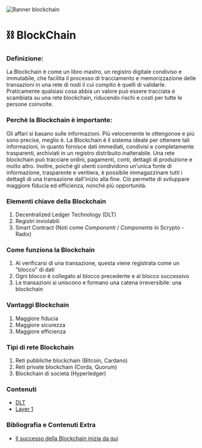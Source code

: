 ![Banner blockchain](/blockchain.png)

# ⛓️ BlockChain

### Definizione:
La Blockchain è come un libro mastro, un registro digitale condiviso e immutabile, che facilita il processo di tracciamento e memorizzazione delle transazioni in una rete di nodi il cui compito è quelli di validarle. Praticamente qualsiasi cosa abbia un valore può essere tracciata e scambiata su una rete blockchain, riducendo rischi e costi per tutte le persone coinvolte.

### Perchè la Blockchain è importante: 
Gli affari si basano sulle informazioni. Più velocemente le ottengonoe e più sono precise, meglio è. La Blockchain è il sistema ideale per ottenere tali informazioni, in quanto fornisce dati immediati, condivisi e completamente trasparenti, archiviati in un registro distribuito inalterabile. Una rete blockchain può tracciare ordini, pagamenti, conti, dettagli di produzione e molto altro. Inoltre, poiché gli utenti condividono un’unica fonte di informazione, trasparente e veritiera, è possibile immagazzinare tutti i dettagli di una transazione dall'inizio alla fine. Ciò permette di sviluppare maggiore fiducia ed efficienza, nonché più opportunità.

### Elementi chiave della Blockchain
1. Decentralized Ledger Technology  (DLT)
2. Registri inviolabili
3. Smart Contract (Noti come *Componenti* / *Components* in Scrypto - Radix) 

### Come funziona la Blockchain
1. Al verificarsi di una transazione, questa viene registrata come un "blocco" di dati
2. Ogni blocco è collegato al blocco precedente e al blocco successivo 
3. Le transazioni si uniscono e formano una catena irreversibile: una blockchain

### Vantaggi Blockchain
1. Maggiore fiducia
2. Maggiore sicurezza
3. Maggiore efficienza

### Tipi di rete Blockchain
1. Reti pubbliche blockchain (Bitcoin, Cardano)
2. Reti private blockchain (Corda, Quorum)
3. Blockchain di società (Hyperledger)

### Contenuti
- [DLT](/fundamentos/blockchain/dlt.md)
- [Layer 1](/fundamentos/blockchain/capa1.md)

### Bibliografia e Contenuti Extra
- [Il successo della Blockchain inizia da qui](https://www.ibm.com/es-es/topics/what-is-blockchain)